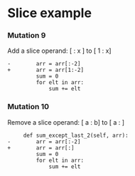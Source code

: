 # Slice example

### Mutation 9

Add a slice operand: [ : x ] to [ 1 : x]

```
-        arr = arr[:-2]
+        arr = arr[1:-2]
         sum = 0
         for elt in arr:
             sum += elt
```

### Mutation 10

Remove a slice operand: [ a : b] to [ a : ]

```
     def sum_except_last_2(self, arr):
-        arr = arr[:-2]
+        arr = arr[:]
         sum = 0
         for elt in arr:
             sum += elt
```

